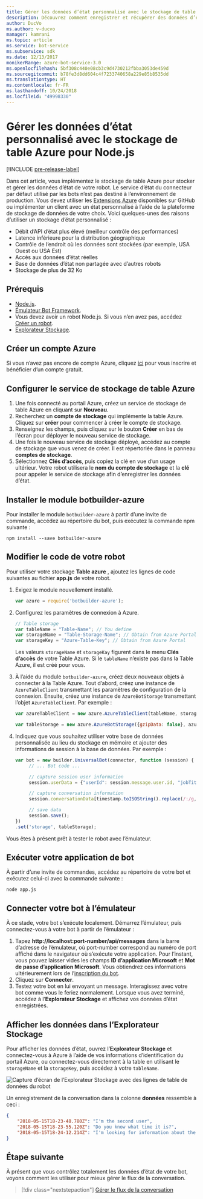 ```yaml
---
title: Gérer les données d’état personnalisé avec le stockage de table Azure | Microsoft Docs
description: Découvrez comment enregistrer et récupérer des données d’état avec le stockage de table Azure par le biais du kit SDK Bot Builder pour Node.js.
author: DucVo
ms.author: v-ducvo
manager: kamrani
ms.topic: article
ms.service: bot-service
ms.subservice: sdk
ms.date: 12/13/2017
monikerRange: azure-bot-service-3.0
ms.openlocfilehash: 5bf308c440e08cb3c9d4730212fbba3053de459d
ms.sourcegitcommit: b78fe3d8dd604c4f7233740658a229e85b8535dd
ms.translationtype: HT
ms.contentlocale: fr-FR
ms.lasthandoff: 10/24/2018
ms.locfileid: "49998330"
---
```

# <a name="manage-custom-state-data-with-azure-table-storage-for-nodejs"></a>Gérer les données d’état personnalisé avec le stockage de table Azure pour Node.js

[!INCLUDE [pre-release-label](../includes/pre-release-label-v3.md)]

Dans cet article, vous implémentez le stockage de table Azure pour stocker et gérer les données d’état de votre robot. Le service d’état du connecteur par défaut utilisé par les bots n’est pas destiné à l’environnement de production. Vous devez utiliser les [Extensions Azure](https://www.npmjs.com/package/botbuilder-azure) disponibles sur GitHub ou implémenter un client avec un état personnalisé à l’aide de la plateforme de stockage de données de votre choix. Voici quelques-unes des raisons d’utiliser un stockage d’état personnalisé :

- Débit d’API d’état plus élevé (meilleur contrôle des performances)
- Latence inférieure pour la distribution géographique
- Contrôle de l’endroit où les données sont stockées (par exemple, USA Ouest ou USA Est)
- Accès aux données d’état réelles
- Base de données d’état non partagée avec d’autres robots
- Stockage de plus de 32 Ko

## <a name="prerequisites"></a>Prérequis

- [Node.js](https://nodejs.org/en/).
- [Émulateur Bot Framework](~/bot-service-debug-emulator.md).
- Vous devez avoir un robot Node.js. Si vous n’en avez pas, accédez [Créer un robot](bot-builder-nodejs-quickstart.md). 
- [Explorateur Stockage](http://storageexplorer.com/).

## <a name="create-azure-account"></a>Créer un compte Azure
Si vous n’avez pas encore de compte Azure, cliquez [ici](https://azure.microsoft.com/en-us/free/) pour vous inscrire et bénéficier d’un compte gratuit.

## <a name="set-up-the-azure-table-storage-service"></a>Configurer le service de stockage de table Azure
1. Une fois connecté au portail Azure, créez un service de stockage de table Azure en cliquant sur **Nouveau**. 
2. Recherchez un **compte de stockage** qui implémente la table Azure. Cliquez sur **créer** pour commencer à créer le compte de stockage. 
3. Renseignez les champs, puis cliquez sur le bouton **Créer** en bas de l’écran pour déployer le nouveau service de stockage. 
4. Une fois le nouveau service de stockage déployé, accédez au compte de stockage que vous venez de créer. Il est répertoriée dans le panneau **comptes de stockage**.
4. Sélectionnez **Clés d’accès**, puis copiez la clé en vue d’un usage ultérieur. Votre robot utilisera le **nom du compte de stockage** et la **clé** pour appeler le service de stockage afin d’enregistrer les données d’état.

## <a name="install-botbuilder-azure-module"></a>Installer le module botbuilder-azure

Pour installer le module `botbuilder-azure` à partir d’une invite de commande, accédez au répertoire du bot, puis exécutez la commande npm suivante :

```nodejs
npm install --save botbuilder-azure
```

## <a name="modify-your-bot-code"></a>Modifier le code de votre robot

Pour utiliser votre stockage **Table azure** , ajoutez les lignes de code suivantes au fichier **app.js** de votre robot.

1. Exigez le module nouvellement installé.

   ```javascript
   var azure = require('botbuilder-azure'); 
   ```

2. Configurez les paramètres de connexion à Azure.
   ```javascript
   // Table storage
   var tableName = "Table-Name"; // You define
   var storageName = "Table-Storage-Name"; // Obtain from Azure Portal
   var storageKey = "Azure-Table-Key"; // Obtain from Azure Portal
   ```
   Les valeurs `storageName` et `storageKay` figurent dans le menu **Clés d’accès** de votre Table Azure. Si le `tableName` n’existe pas dans la Table Azure, il est créé pour vous.

3. À l’aide du module `botbuilder-azure`, créez deux nouveaux objets à connecter à la Table Azure. Tout d’abord, créez une instance de `AzureTableClient` transmettant les paramètres de configuration de la connexion. Ensuite, créez une instance de `AzureBotStorage` transmettant l’objet `AzureTableClient`. Par exemple : 

   ```javascript
   var azureTableClient = new azure.AzureTableClient(tableName, storageName, storageKey);

   var tableStorage = new azure.AzureBotStorage({gzipData: false}, azureTableClient);
   ```

4. Indiquez que vous souhaitez utiliser votre base de données personnalisée au lieu du stockage en mémoire et ajouter des informations de session à la base de données. Par exemple : 

   ```javascript
   var bot = new builder.UniversalBot(connector, function (session) {
        // ... Bot code ...

        // capture session user information
        session.userData = {"userId": session.message.user.id, "jobTitle": "Senior Developer"};

        // capture conversation information  
        session.conversationData[timestamp.toISOString().replace(/:/g,"-")] = session.message.text;

        // save data
        session.save();
   })
   .set('storage', tableStorage);
   ```
Vous êtes à présent prêt à tester le robot avec l’émulateur.

## <a name="run-your-bot-app"></a>Exécuter votre application de bot

À partir d’une invite de commandes, accédez au répertoire de votre bot et exécutez celui-ci avec la commande suivante :

```nodejs
node app.js
```

## <a name="connect-your-bot-to-the-emulator"></a>Connecter votre bot à l’émulateur

À ce stade, votre bot s’exécute localement. Démarrez l’émulateur, puis connectez-vous à votre bot à partir de l’émulateur :

1. Tapez <strong>http://localhost:port-number/api/messages</strong> dans la barre d’adresse de l’émulateur, où port-number correspond au numéro de port affiché dans le navigateur où s’exécute votre application. Pour l’instant, vous pouvez laisser vides les champs <strong>ID d’application Microsoft</strong> et <strong>Mot de passe d’application Microsoft</strong>. Vous obtiendrez ces informations ultérieurement lors de l’[inscription du bot](~/bot-service-quickstart-registration.md).
2. Cliquez sur **Connecter**.
3. Testez votre bot en lui envoyant un message. Interagissez avec votre bot comme vous le feriez normalement. Lorsque vous avez terminé, accédez à l’**Explorateur Stockage** et affichez vos données d’état enregistrées.

## <a name="view-data-in-storage-explorer"></a>Afficher les données dans l’Explorateur Stockage

Pour afficher les données d’état, ouvrez l’**Explorateur Stockage** et connectez-vous à Azure à l’aide de vos informations d’identification du portail Azure, ou connectez-vous directement à la table en utilisant le `storageName` et la `storageKey`, puis accédez à votre `tableName`. 

![Capture d’écran de l’Explorateur Stockage avec des lignes de table de données du robot](~/media/bot-builder-nodejs-state-azure-table-storage/bot-builder-nodejs-state-azure-table-storage-query.png)

Un enregistrement de la conversation dans la colonne **données** ressemble à ceci :

```JSON
{
    "2018-05-15T18-23-48.780Z": "I'm the second user",
    "2018-05-15T18-23-55.120Z": "Do you know what time it is?",
    "2018-05-15T18-24-12.214Z": "I'm looking for information about the new process."
}
```

## <a name="next-step"></a>Étape suivante

À présent que vous contrôlez totalement les données d’état de votre bot, voyons comment les utiliser pour mieux gérer le flux de la conversation.

> [!div class="nextstepaction"]
> [Gérer le flux de la conversation](bot-builder-nodejs-dialog-manage-conversation-flow.md)
